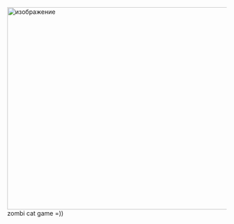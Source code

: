 <img width="507" height="464" alt="изображение" src="https://github.com/user-attachments/assets/dba33ead-94cb-4530-bdc9-b9af41ca7470" />
zombi cat game
=))
